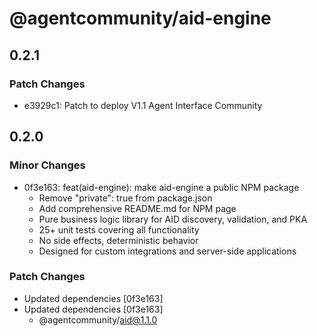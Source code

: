 # @agentcommunity/aid-engine

## 0.2.1

### Patch Changes

- e3929c1: Patch to deploy V1.1 Agent Interface Community

## 0.2.0

### Minor Changes

- 0f3e163: feat(aid-engine): make aid-engine a public NPM package
  - Remove "private": true from package.json
  - Add comprehensive README.md for NPM page
  - Pure business logic library for AID discovery, validation, and PKA
  - 25+ unit tests covering all functionality
  - No side effects, deterministic behavior
  - Designed for custom integrations and server-side applications

### Patch Changes

- Updated dependencies [0f3e163]
- Updated dependencies [0f3e163]
  - @agentcommunity/aid@1.1.0
